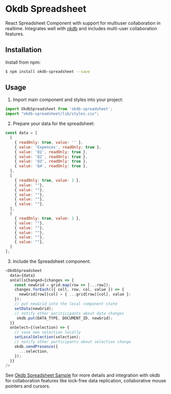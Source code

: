 # Okdb Spreadsheet
React Spreadsheet Component with support for multiuser collaboration in realtime. Integrates well with [okdb](https://okdb.io/) and includes multi-user collaboration features.

## Installation

Install from npm:

```bash
$ npm install okdb-spreadsheet --save
```

## Usage

1.  Import main component and styles into your project:

```javascript
import OkdbSpreadsheet from 'okdb-spreadsheet';
import "okdb-spreadsheet/lib/styles.css";
```

2. Prepare your data for the spreadsheet:

```javascript
const data = [
  [
    { readOnly: true, value: '' },
    { value: 'Expences', readOnly: true },
    { value: 'Q1', readOnly: true },
    { value: 'Q2', readOnly: true },
    { value: 'Q3', readOnly: true },
    { value: 'Q4', readOnly: true },
  ],
  [
    { readOnly: true, value: 1 },
    { value: ""},
    { value: ""},
    { value: ""},
    { value: ""},
    { value: ""},
  ],
  [
    { readOnly: true, value: 1 },
    { value: ""},
    { value: ""},
    { value: ""},
    { value: ""},
    { value: ""},
  ]
];
```

3. Include the Spreadsheet component.

```javascript
<OkdbSpreadsheet
  data={data}  
  onCellsChanged={changes => {
    const newGrid = grid.map(row => [...row]);
    changes.forEach(({ cell, row, col, value }) => {
      newGrid[row][col] = { ...grid[row][col], value };
    });
    // put newGrid into the local component state
    setData(newGrid);
    // notify other pariticipants about data changes
     okdb.put(DATA_TYPE, DOCUMENT_ID, newGrid);
  }}  
  onSelect={(selection) => {    
    // save new selection locally     
    setLocalSelection(selection);
    // notify other participants about selection change
    okdb.sendPresence({
      ...selection,
    });
  }}
/>
```

See [Okdb Spreadsheet Sample](https://github.com/okdb-io/okdb-sample-spreadsheet) for more details and integration with okdb for collaboration features like lock-free data replication, collaborative mouse pointers and cursors.